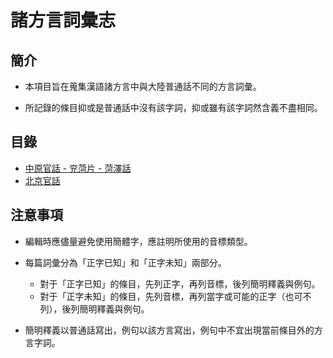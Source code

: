 # 諸方言詞彙志

## 簡介

- 本項目旨在蒐集漢語諸方言中與大陸普通話不同的方言詞彙。

- 所記錄的條目抑或是普通話中沒有該字詞，抑或雖有該字詞然含義不盡相同。

## 目錄

- [中原官話 - 兖菏片 - 菏澤話](heze.md)
- [北京官話](beijing.md)

## 注意事項

- 編輯時應儘量避免使用簡體字，應註明所使用的音標類型。

- 每篇詞彙分為「正字已知」和「正字未知」兩部分。
  - 對于「正字已知」的條目，先列正字，再列音標，後列簡明釋義與例句。
  - 對于「正字未知」的條目，先列音標，再列當字或可能的正字（也可不列），後列簡明釋義與例句。

- 簡明釋義以普通話寫出，例句以該方言寫出，例句中不宜出現當前條目外的方言字詞。
